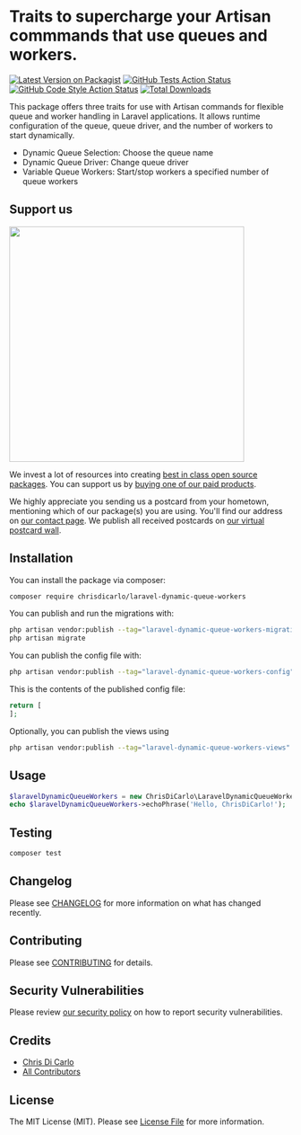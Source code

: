 # Traits to supercharge your Artisan commmands that use queues and workers.

[![Latest Version on Packagist](https://img.shields.io/packagist/v/chrisdicarlo/laravel-dynamic-queue-workers.svg?style=flat-square)](https://packagist.org/packages/chrisdicarlo/laravel-dynamic-queue-workers)
[![GitHub Tests Action Status](https://img.shields.io/github/actions/workflow/status/chrisdicarlo/laravel-dynamic-queue-workers/run-tests.yml?branch=main&label=tests&style=flat-square)](https://github.com/chrisdicarlo/laravel-dynamic-queue-workers/actions?query=workflow%3Arun-tests+branch%3Amain)
[![GitHub Code Style Action Status](https://img.shields.io/github/actions/workflow/status/chrisdicarlo/laravel-dynamic-queue-workers/fix-php-code-style-issues.yml?branch=main&label=code%20style&style=flat-square)](https://github.com/chrisdicarlo/laravel-dynamic-queue-workers/actions?query=workflow%3A"Fix+PHP+code+style+issues"+branch%3Amain)
[![Total Downloads](https://img.shields.io/packagist/dt/chrisdicarlo/laravel-dynamic-queue-workers.svg?style=flat-square)](https://packagist.org/packages/chrisdicarlo/laravel-dynamic-queue-workers)

This package offers three traits for use with Artisan commands for flexible queue and worker handling in Laravel applications.  It allows runtime configuration of the queue, queue driver, and the number of workers to start dynamically.

* Dynamic Queue Selection: Choose the queue name
* Dynamic Queue Driver: Change queue driver
* Variable Queue Workers: Start/stop workers a specified number of queue workers

## Support us

[<img src="https://github-ads.s3.eu-central-1.amazonaws.com/laravel-dynamic-queue-workers.jpg?t=1" width="419px" />](https://spatie.be/github-ad-click/laravel-dynamic-queue-workers)

We invest a lot of resources into creating [best in class open source packages](https://spatie.be/open-source). You can support us by [buying one of our paid products](https://spatie.be/open-source/support-us).

We highly appreciate you sending us a postcard from your hometown, mentioning which of our package(s) you are using. You'll find our address on [our contact page](https://spatie.be/about-us). We publish all received postcards on [our virtual postcard wall](https://spatie.be/open-source/postcards).

## Installation

You can install the package via composer:

```bash
composer require chrisdicarlo/laravel-dynamic-queue-workers
```

You can publish and run the migrations with:

```bash
php artisan vendor:publish --tag="laravel-dynamic-queue-workers-migrations"
php artisan migrate
```

You can publish the config file with:

```bash
php artisan vendor:publish --tag="laravel-dynamic-queue-workers-config"
```

This is the contents of the published config file:

```php
return [
];
```

Optionally, you can publish the views using

```bash
php artisan vendor:publish --tag="laravel-dynamic-queue-workers-views"
```

## Usage

```php
$laravelDynamicQueueWorkers = new ChrisDiCarlo\LaravelDynamicQueueWorkers();
echo $laravelDynamicQueueWorkers->echoPhrase('Hello, ChrisDiCarlo!');
```

## Testing

```bash
composer test
```

## Changelog

Please see [CHANGELOG](CHANGELOG.md) for more information on what has changed recently.

## Contributing

Please see [CONTRIBUTING](CONTRIBUTING.md) for details.

## Security Vulnerabilities

Please review [our security policy](../../security/policy) on how to report security vulnerabilities.

## Credits

- [Chris Di Carlo](https://github.com/chrisdicarlo)
- [All Contributors](../../contributors)

## License

The MIT License (MIT). Please see [License File](LICENSE.md) for more information.
